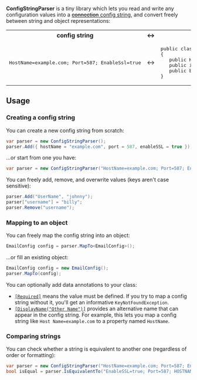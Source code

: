 ﻿**ConfigStringParser** is a tiny library which lets you read and write any configuration values into a [<s>connection</s> config string](https://en.wikipedia.org/wiki/Connection_string), and convert freely between string and object representations:
<table>
<tr>
<th>config string</th>
<th>↔</th>
<th>C# class</th>
</tr>
<tr>
<td>
<pre>
HostName=example.com; Port=587; EnableSsl=true
</pre>
</td>
<td>↔</td>
<td>
<pre>
public class EmailConfig
{
   public HostName { get; set;}
   public int Port { get; set; }
   public bool EnableSSL { get; set;}
}
</pre>
</td>
</tr>
</table>

## Usage
### Creating a config string
You can create a new config string from scratch:

```c#
var parser = new ConfigStringParser();
parser.Add({ hostName = "example.com", port = 587, enableSSL = true });
```

...or start from one you have:

```c#
var parser = new ConfigStringParser("HostName=example.com; Port=587; EnableSsl=true");
```

You can freely add, remove, and overwrite values (keys aren't case sensitive):

```c#
parser.Add("UserName", "johnny");
parser["username"] = "billy";
parser.Remove("username");
```

### Mapping to an object
You can freely map the config string into an object:

  ```c#
  EmailConfig config = parser.MapTo<EmailConfig>();
  ```
  
  ...or fill an existing object:
  
  ```c#
  EmailConfig config = new EmailConfig();
  parser.MapTo(config);
  ```

You can optionally add data annotations to your class:
* [`[Required]`](https://msdn.microsoft.com/en-us/library/system.componentmodel.dataannotations.requiredattribute.aspx) means the value must be defined. If you try to map a config string without it, you'll get an informative `KeyNotFoundException`.
* [`[DisplayName("Other Name")]`](https://msdn.microsoft.com/en-us/library/system.componentmodel.displaynameattribute.aspx) provides an alternative name that can appear in the config string. For example, this lets you map a config string like `Host Name=example.com` to a property named `HostName`.


### Comparing strings
You can check whether a string is equivalent to another one (regardless of order or formatting):
```c#
var parser = new ConfigStringParser("HostName=example.com; Port=587; EnableSsl=true");
bool isEqual = parser.IsEquivalentTo("EnableSSL=true; Port=587; HOSTNAME=example.com"); // true
```